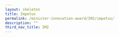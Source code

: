 ```yaml
---
layout: skeleton
title: Impetus
permalink: /minister-innovation-award/IM2/impetus/
description: ""
third_nav_title: IM2
---
```

